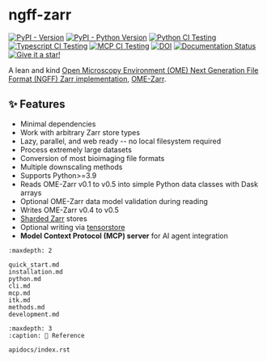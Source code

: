 # ngff-zarr

[![PyPI - Version](https://img.shields.io/pypi/v/ngff-zarr.svg)](https://pypi.org/project/ngff-zarr)
[![PyPI - Python Version](https://img.shields.io/pypi/pyversions/ngff-zarr.svg)](https://pypi.org/project/ngff-zarr)
[![Python CI Testing](https://github.com/thewtex/ngff-zarr/actions/workflows/python.yml/badge.svg)](https://github.com/thewtex/ngff-zarr/actions/workflows/python.yml)
[![Typescript CI Testing](https://github.com/thewtex/ngff-zarr/actions/workflows/typescript.yml/badge.svg)](https://github.com/thewtex/ngff-zarr/actions/workflows/typescript.yml)
[![MCP CI Testing](https://github.com/thewtex/ngff-zarr/actions/workflows/mcp-ci.yml/badge.svg)](https://github.com/thewtex/ngff-zarr/actions/workflows/mcp-ci.yml)
[![DOI](https://zenodo.org/badge/541840158.svg)](https://zenodo.org/badge/latestdoi/541840158)
[![Documentation Status](https://readthedocs.org/projects/ngff-zarr/badge/?version=latest)](https://ngff-zarr.readthedocs.io/en/latest/?badge=latest)
[![Give it a star!](https://img.shields.io/github/stars/thewtex/ngff-zarr?style=social)](https://github.com/thewtex/ngff-zarr)

A lean and kind
[Open Microscopy Environment (OME) Next Generation File Format (NGFF) Zarr implementation](https://ngff.openmicroscopy.org/latest/),
[OME-Zarr](https://link.springer.com/article/10.1007/s00418-023-02209-1).

## ✨ Features

- Minimal dependencies
- Work with arbitrary Zarr store types
- Lazy, parallel, and web ready -- no local filesystem required
- Process extremely large datasets
- Conversion of most bioimaging file formats
- Multiple downscaling methods
- Supports Python>=3.9
- Reads OME-Zarr v0.1 to v0.5 into simple Python data classes with Dask arrays
- Optional OME-Zarr data model validation during reading
- Writes OME-Zarr v0.4 to v0.5
- [Sharded Zarr] stores
- Optional writing via [tensorstore]
- **Model Context Protocol (MCP) server** for AI agent integration

```{toctree}
:maxdepth: 2

quick_start.md
installation.md
python.md
cli.md
mcp.md
itk.md
methods.md
development.md
```

```{toctree}
:maxdepth: 3
:caption: 📖 Reference

apidocs/index.rst
```

[Sharded Zarr]: https://zarr.dev/zeps/accepted/ZEP0002.html
[tensorstore]: https://google.github.io/tensorstore/
